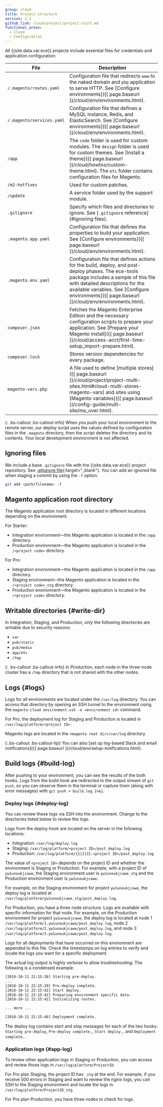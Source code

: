 ```yaml
---
group: cloud
title: Project structure
version: 2.2
github_link: cloud/project/project-start.md
functional_areas:
  - Cloud
  - Configuration
---
```

All {{site.data.var.ece}} projects include essential files for credentials and application configuration:

File | Description
--- | ---
`/.magento/routes.yaml` | Configuration file that redirects `www` to the naked domain and `php` application to serve HTTP. See [Configure environments]({{ page.baseurl }}/cloud/env/environments.html).
`/.magento/services.yaml` | Configuration file that defines a MySQL instance, Redis, and ElasticSearch. See [Configure environments]({{ page.baseurl }}/cloud/env/environments.html).
`/app` | The `code` folder is used for custom modules. The `design` folder is used for custom themes. See [Install a theme]({{ page.baseurl }}/cloud/howtos/custom-theme.html). The `etc` folder contains configuration files for Magento.
`/m2-hotfixes` | Used for custom patches.
`/update` | A service folder used by the support module.
`.gitignore` | Specify which files and directories to ignore. See [`.gitignore` reference](#ignoring files).
`.magento.app.yaml` | Configuration file that defines the properties to build your application. See [Configure environments]({{ page.baseurl }}/cloud/env/environments.html).
`.magento.env.yaml` | Configuration file that defines actions for the build, deploy, and post-deploy phases. The ece-tools package includes a sample of this file with detailed descriptions for the available variables. See [Configure environments]({{ page.baseurl }}/cloud/env/environments.html).
`composer.json` | Fetches the Magento Enterprise Edition and the necessary configuration scripts to prepare your application. See [Prepare your Magento install]({{ page.baseurl }}/cloud/access-acct/first-time-setup_import-prepare.html).
`composer.lock` | Stores version dependencies for every package.
`magento-vars.php` | A file used to define [multiple stores]({{ page.baseurl }}/cloud/project/project-multi-sites.html#cloud-multi-stores-magento-vars) and sites using [Magento variables]({{ page.baseurl }}/config-guide/multi-site/ms_over.html).

{: .bs-callout .bs-callout-info}
When you push your local environment to the remote server, our deploy script uses the values defined by configuration files in the `.magento` directory, then the script deletes the directory and its contents. Your local development environment is not affected.

## Ignoring files

We include a base `.gitignore` file with the {{site.data.var.ece}} project repository. See [.gitignore file](https://github.com/magento/magento-cloud/blob/master/.gitignore){:target="\_blank"}. You can add an ignored file when staging a commit by using the `-f` option:

```bash
git add <path/filename> -f
```

## Magento application root directory

The Magento application root directory is located in different locations depending on the environment.

For Starter:

-  Integration environment—the Magento application is located in the `/app` directory.
-  Production environment—the Magento application is located in the `/<project code>` directory.

For Pro:

-  Integration environment—the Magento application is located in the `/app` directory.
-  Staging environment—the Magento application is located in the `/<project code>_stg` directory.
-  Production environment—the Magento application is located in the ` /<project code>` directory.

## Writable directories {#write-dir}

In Integration, Staging, and Production, *only* the following directories are writable due to security reasons:

-	`var`
-	`pub/static`
-	`pub/media`
-	`app/etc`
-	`/tmp`

{: .bs-callout .bs-callout-info}
In Production, each node in the three-node cluster has a `/tmp` directory that is not shared with the other nodes.

## Logs {#logs}

Logs for all environments are located under the `/var/log` directory. You can access that directory by opening an SSH tunnel to the environment using the `magento-cloud environment:ssh -e <environment id>` command.

For Pro, the deployment log for Staging and Production is located in `/var/log/platform/<project ID>`.

Magento logs are located in the `<magento root dir>/var/log` directory.

{:.bs-callout .bs-callout-tip}
You can also [set up log-based Slack and email notifications]({{ page.baseurl }}/cloud/env/setup-notifications.html).

## Build logs {#build-log}

After pushing to your environment, you can see the results of the both hooks. Logs from the build hook are redirected to the output stream of `git push`, so you can observe them in the terminal or capture them (along with error messages) with `git push > build.log 2>&1`.

### Deploy logs {#deploy-log}

You can review these logs via SSH into the environment. Change to the directories listed below to review the logs.

Logs from the deploy hook are located on the server in the following locations:

*	Integration: `/var/log/deploy.log`
*	Staging: `/var/log/platform/<project ID>/post_deploy.log`
*	Production: `/var/log/platform/{1|2|3}.<project ID>/post_deploy.log`

The value of `<project ID>` depends on the project ID and whether the environment is Staging or Production. For example, with a project ID of `yw1unoukjcawe`, the Staging environment user is `yw1unoukjcawe_stg` and the Production environment user is `yw1unoukjcawe`.

For example, on the Staging environment for project `yw1unoukjcawe`, the deploy log is located at `/var/log/platform/yw1unoukjcawe_stg/post_deploy.log`.

For Production, you have a three node structure. Logs are available with specific information for that node. For example, on the Production environment for project `yw1unoukjcawe`, the deploy log is located at node 1 `/var/log/platform/1.yw1unoukjcawe/post_deploy.log`, node 2 `/var/log/platform/2.yw1unoukjcawe/post_deploy.log`, and node 3 `/var/log/platform/3.yw1unoukjcawe/post_deploy.log`.

Logs for all deployments that have occurred on this environment are appended to this file. Check the timestamps on log entries to verify and locate the logs you want for a specific deployment.

The actual log output is highly verbose to allow troubleshooting. The following is a condensed example:

```xml
[2016-10-11 22:15:38] Starting pre-deploy.
...
[2016-10-11 22:15:39] Pre-deploy complete.
[2016-10-11 22:15:42] Start deploy.
[2016-10-11 22:15:42] Preparing environment specific data.
[2016-10-11 22:15:42] Initializing routes.

... more ...

[2016-10-11 22:15:46] Deployment complete.
```

The deploy log contains start and stop messages for each of the two hooks:
`Starting pre-deploy`, `Pre-deploy complete.`, `Start deploy.`, and `Deployment complete.`.

### Application logs {#app-log}

To review other application logs in Staging or Production, you can access and review those logs in `/var/log/platform/ProjectID`.

For Pro plan Staging, the project ID has `_stg` at the end. For example, if you receive 500 errors in Staging and want to review the nginx logs, you can SSH to the Staging environment and locate the logs in `/var/log/platform/ProjectID_stg`.

For Pro plan Production, you have three nodes to check for logs.
